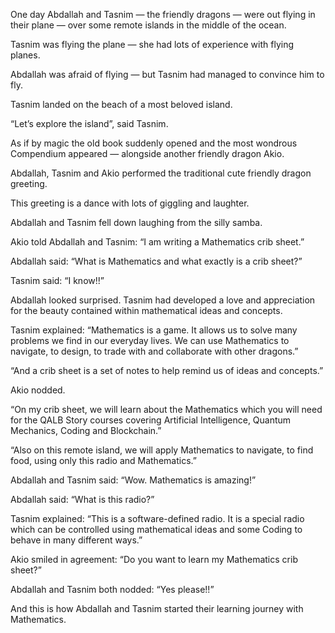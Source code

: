 One day Abdallah and Tasnim — the friendly dragons — were out flying in their plane — over some remote islands in the middle of the ocean.

Tasnim was flying the plane — she had lots of experience with flying planes.

Abdallah was afraid of flying — but Tasnim had managed to convince him to fly.

Tasnim landed on the beach of a most beloved island.

“Let’s explore the island”, said Tasnim.

As if by magic the old book suddenly opened and the most wondrous Compendium appeared — alongside another friendly dragon Akio.

Abdallah, Tasnim and Akio performed the traditional cute friendly dragon greeting.

This greeting is a dance with lots of giggling and laughter.

Abdallah and Tasnim fell down laughing from the silly samba.

Akio told Abdallah and Tasnim: “I am writing a Mathematics crib sheet.”

Abdallah said: “What is Mathematics and what exactly is a crib sheet?”

Tasnim said: “I know!!”

Abdallah looked surprised. Tasnim had developed a love and appreciation for the beauty contained within mathematical ideas and concepts.

Tasnim explained: “Mathematics is a game. It allows us to solve many problems we find in our everyday lives. We can use Mathematics to navigate, to design, to trade with and collaborate with other dragons.”

“And a crib sheet is a set of notes to help remind us of ideas and concepts.”

Akio nodded.

“On my crib sheet, we will learn about the Mathematics which you will need for the QALB Story courses covering Artificial Intelligence, Quantum Mechanics, Coding and Blockchain.”

“Also on this remote island, we will apply Mathematics to navigate, to find food, using only this radio and Mathematics.”

Abdallah and Tasnim said: “Wow. Mathematics is amazing!”

Abdallah said: “What is this radio?”

Tasnim explained: “This is a software-defined radio. It is a special radio which can be controlled using mathematical ideas and some Coding to behave in many different ways.”

Akio smiled in agreement: “Do you want to learn my Mathematics crib sheet?”

Abdallah and Tasnim both nodded: “Yes please!!”

And this is how Abdallah and Tasnim started their learning journey with Mathematics.
